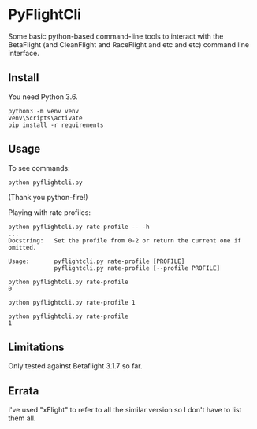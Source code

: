 # PyFlightCli

Some basic python-based command-line tools to interact with the BetaFlight
(and CleanFlight and RaceFlight and etc and etc) command line interface.

## Install

You need Python 3.6.

    python3 -m venv venv
    venv\Scripts\activate
    pip install -r requirements

## Usage

To see commands:

    python pyflightcli.py

(Thank you python-fire!)

Playing with rate profiles:

    python pyflightcli.py rate-profile -- -h
    ...
    Docstring:   Set the profile from 0-2 or return the current one if omitted.

    Usage:       pyflightcli.py rate-profile [PROFILE]
                 pyflightcli.py rate-profile [--profile PROFILE]

    python pyflightcli.py rate-profile
    0

    python pyflightcli.py rate-profile 1

    python pyflightcli.py rate-profile
    1

## Limitations

Only tested against Betaflight 3.1.7 so far.

## Errata

I've used "xFlight" to refer to all the similar version so I don't have to
list them all.

